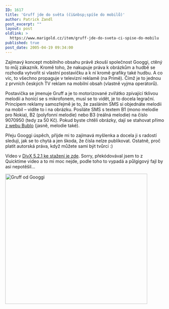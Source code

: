 ```yaml
---
ID: 1617
title: 'Gruff jde do světa (či&nbsp;spíše do mobilů)'
author: Patrick Zandl
post_excerpt: ""
layout: post
oldlink: >
  https://www.marigold.cz/item/gruff-jde-do-sveta-ci-spise-do-mobilu
published: true
post_date: 2005-04-19 09:34:00
---
```

<p>Zajímavý koncept mobilního obsahu právě zkouší společnost Googgi, ctěný to můj zákazník. Kromě toho, že nakupuje práva k obrázkům a hudbě se rozhodla vytvořit si vlastní postavičku a k ní kromě grafiky také hudbu. A co víc, to všechno propaguje v televizní reklamě (na Primě). Čímž je to jednou z prvních českých TV reklam na mobilní obsah (vlastně vyjma operátorů).</p>

<p>Postavička se jmenuje Gruff a je to motorizované zvířátko zpívající tklivou melodii a honící se s mikrofonem, musí se to vidět, je to docela legrační. Principem reklamy samozřejmě je to, že zasláním SMS si objednáte melodii na mobil – vidíte to i  na obrázku. Posíláte SMS s textem B1 (mono melodie pro Nokia), B2 (polyfonní melodie) nebo B3 (reálná melodie) na číslo 9070950 (tedy za 50 Kč). Pokud byste chtěli obrázky, dají se stahovat přímo <a href="http://www.bublo.com/index.php?page=Combined&amp;group=orange&amp;nazev=Ruslana&amp;categ=stars&amp;subcat=278">z webu Bublo</a> (jasně, melodie také).</p>

<p>Přeju Googgi úspěch, přijde mi to zajímavá myšlenka a docela ji s radostí sleduji, jak se to chytá a jen škoda, že čísla nelze publikovat. Ostatně, proč platit autorská práva, když můžete sami být tvůrci :)</p>

<p>Video v <a href="/download/gruff.avi">DivX 5.2.1 ke stažení je zde</a>. Sorry, překódovával jsem to z Quicktime video a to mi moc nejde, podle toho to vypadá a půlgigový fajl by asi nepotěšil...</p>

<p><img src="/wp-content/uploads/20050419-gruff.png" alt="Gruff od Googgi" width="450" height="412" />
</p>
